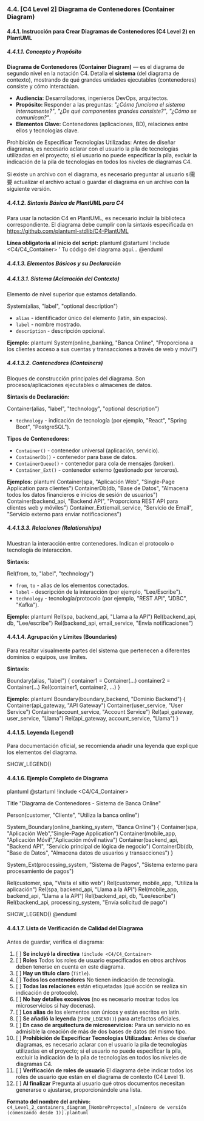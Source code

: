 ### 4.4. [C4 Level 2] Diagrama de Contenedores (Container Diagram)
#### 4.4.1. Instrucción para Crear Diagramas de Contenedores (C4 Level 2) en PlantUML

##### 4.4.1.1. Concepto y Propósito
**Diagrama de Contenedores (Container Diagram)** — es el diagrama de segundo nivel en la notación C4. Detalla el **sistema** (del diagrama de contexto), mostrando de qué grandes unidades ejecutables (contenedores) consiste y cómo interactúan.

*   **Audiencia:** Desarrolladores, ingenieros DevOps, arquitectos.
*   **Propósito:** Responder a las preguntas: *"¿Cómo funciona el sistema internamente?"*, *"¿De qué componentes grandes consiste?"*, *"¿Cómo se comunican?"*.
*   **Elementos Clave:** Contenedores (aplicaciones, BD), relaciones entre ellos y tecnologías clave.

Prohibición de Especificar Tecnologías Utilizadas: Antes de diseñar diagramas, es necesario aclarar con el usuario la pila de tecnologías utilizadas en el proyecto; si el usuario no puede especificar la pila, excluir la indicación de la pila de tecnologías en todos los niveles de diagramas C4.

Si existe un archivo con el diagrama, es necesario preguntar al usuario si需要 actualizar el archivo actual o guardar el diagrama en un archivo con la siguiente versión.
##### 4.4.1.2. Sintaxis Básica de PlantUML para C4

Para usar la notación C4 en PlantUML, es necesario incluir la biblioteca correspondiente.
El diagrama debe cumplir con la sintaxis especificada en https://github.com/plantuml-stdlib/C4-PlantUML

**Línea obligatoria al inicio del script:**
plantuml
@startuml
!include <C4/C4_Container>
' Tu código del diagrama aquí...
@enduml


##### 4.4.1.3. Elementos Básicos y su Declaración

##### 4.4.1.3.1. Sistema (Aclaración del Contexto)
Elemento de nivel superior que estamos detallando.


System(alias, "label", "optional description")

*   `alias` - identificador único del elemento (latín, sin espacios).
*   `label` - nombre mostrado.
*   `description` - descripción opcional.

**Ejemplo:**
plantuml
System(online_banking, "Banca Online", "Proporciona a los clientes acceso a sus cuentas y transacciones a través de web y móvil")


##### 4.4.1.3.2. Contenedores (Containers)
Bloques de construcción principales del diagrama. Son procesos/aplicaciones ejecutables o almacenes de datos.

**Sintaxis de Declaración:**

Container(alias, "label", "technology", "optional description")

*   `technology` - indicación de tecnología (por ejemplo, "React", "Spring Boot", "PostgreSQL").

**Tipos de Contenedores:**
*   `Container()` - contenedor universal (aplicación, servicio).
*   `ContainerDb()` - contenedor para base de datos.
*   `ContainerQueue()` - contenedor para cola de mensajes (broker).
*   `Container_Ext()` - contenedor externo (gestionado por terceros).

**Ejemplos:**
plantuml
Container(spa, "Aplicación Web", "Single-Page Application para clientes")
ContainerDb(db, "Base de Datos", "Almacena todos los datos financieros e inicios de sesión de usuarios")
Container(backend_api, "Backend API", "Proporciona REST API para clientes web y móviles")
Container_Ext(email_service, "Servicio de Email", "Servicio externo para enviar notificaciones")


##### 4.4.1.3.3. Relaciones (Relationships)
Muestran la interacción entre contenedores. Indican el protocolo o tecnología de interacción.

**Sintaxis:**

Rel(from, to, "label", "technology")

*   `from`, `to` - alias de los elementos conectados.
*   `label` - descripción de la interacción (por ejemplo, "Lee/Escribe").
*   `technology` - tecnología/protocolo (por ejemplo, "REST API", "JDBC", "Kafka").

**Ejemplo:**
plantuml
Rel(spa, backend_api, "Llama a la API")
Rel(backend_api, db, "Lee/escribe")
Rel(backend_api, email_service, "Envía notificaciones")


#### 4.4.1.4. Agrupación y Límites (Boundaries)
Para resaltar visualmente partes del sistema que pertenecen a diferentes dominios o equipos, use límites.

**Sintaxis:**

Boundary(alias, "label") {
    container1 = Container(...)
    container2 = Container(...)
    Rel(container1, container2, ...)
}


**Ejemplo:**
plantuml
Boundary(boundary_backend, "Dominio Backend") {
    Container(api_gateway, "API Gateway")
    Container(user_service, "User Service")
    Container(account_service, "Account Service")
    Rel(api_gateway, user_service, "Llama")
    Rel(api_gateway, account_service, "Llama")
}


#### 4.4.1.5. Leyenda (Legend)
Para documentación oficial, se recomienda añadir una leyenda que explique los elementos del diagrama.


SHOW_LEGEND()


#### 4.4.1.6. Ejemplo Completo de Diagrama

plantuml
@startuml
!include <C4/C4_Container>

Title "Diagrama de Contenedores - Sistema de Banca Online"

Person(customer, "Cliente", "Utiliza la banca online")

System_Boundary(online_banking_system, "Banca Online") {
    Container(spa, "Aplicación Web","Single-Page Application")
    Container(mobile_app, "Aplicación Móvil","Aplicación móvil nativa")
    Container(backend_api, "Backend API", "Servicio principal de lógica de negocio")
    ContainerDb(db, "Base de Datos",  "Almacena datos de usuarios y transacciones")
}

System_Ext(processing_system, "Sistema de Pagos", "Sistema externo para procesamiento de pagos")

Rel(customer, spa, "Visita el sitio web")
Rel(customer, mobile_app, "Utiliza la aplicación")
Rel(spa, backend_api, "Llama a la API")
Rel(mobile_app, backend_api, "Llama a la API")
Rel(backend_api, db, "Lee/escribe")
Rel(backend_api, processing_system, "Envía solicitud de pago")

SHOW_LEGEND()
@enduml


#### 4.4.1.7. Lista de Verificación de Calidad del Diagrama
Antes de guardar, verifica el diagrama:
1.  [ ] **Se incluyó la directiva** `!include <C4/C4_Container>`
2.  [ ] **Roles** Todos los roles de usuario especificados en otros archivos deben tenerse en cuenta en este diagrama.
3.  [ ] **Hay un título claro** (`Title`).
4.  [ ] **Todos los contenedores** No tienen indicación de tecnología.
5.  [ ] **Todas las relaciones** están etiquetadas (qué acción se realiza sin indicación de protocolo).
6.  [ ] **No hay detalles excesivos** (no es necesario mostrar todos los microservicios si hay docenas).
7.  [ ] **Los alias** de los elementos son únicos y están escritos en latín.
8.  [ ] **Se añadió la leyenda** (`SHOW_LEGEND()`) para artefactos oficiales.
9.  [ ] **En caso de arquitectura de microservicios:** Para un servicio no es admisible la creación de más de dos bases de datos del mismo tipo.
10. [ ] **Prohibición de Especificar Tecnologías Utilizadas:** Antes de diseñar diagramas, es necesario aclarar con el usuario la pila de tecnologías utilizadas en el proyecto; si el usuario no puede especificar la pila, excluir la indicación de la pila de tecnologías en todos los niveles de diagramas C4.
11. [ ] **Verificación de roles de usuario** El diagrama debe indicar todos los roles de usuario que están en el diagrama de contexto (C4 Level 1).
12. [ ] **Al finalizar** Pregunta al usuario qué otros documentos necesitan generarse o ajustarse, proporcionándole una lista.

**Formato del nombre del archivo:** `c4_Level_2_containers_diagram_[NombreProyecto]_v[número de versión (comenzando desde 1)].plantuml`

